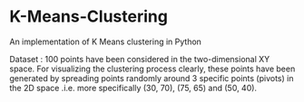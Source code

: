 # K-Means-Clustering
An implementation of K Means clustering in Python

Dataset : 100 points have been considered in the two-dimensional XY space. For visualizing the
clustering process clearly, these points have been generated by spreading points randomly
around 3 specific points (pivots) in the 2D space .i.e. more specifically (30, 70), (75, 65) and
(50, 40).
